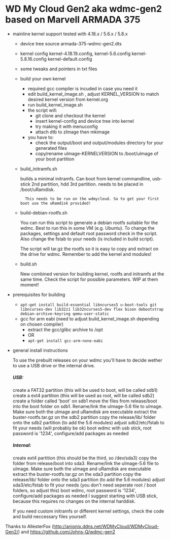 # WD My Cloud Gen2 aka wdmc-gen2 based on Marvell ARMADA 375 ##

* mainline kernel support
	tested with 4.18.x / 5.6.x / 5.8.x
	- device tree source
		armada-375-wdmc-gen2.dts
	- kernel config
		kernel-4.18.19.config, kernel-5.6.config kernel-5.8.16.config kernel-default.config
	- some tweaks and pointers in txt files
	- build your own kernel
		- required gcc compiler is incuded in case you need it
		- edit build_kernel_image.sh , adjust KERNEL_VERSION to match desired kernel version from kernel.org
		- run build_kernel_image.sh
		- the script will:
			- git clone and checkout the kernel 
			- insert kernel-config and device tree into kernel
			- try making it with menuconfig 
			- attach dtb to zImage then mkimage
		- you have to:
			- check the output/boot and output/modules directory for your generated files
			- copy/rename uImage-KERNELVERSION to /boot/uImage of your boot partition

	- build_initramfs.sh
		
		builds a minimal initramfs.  Can boot from kernel commandline,
		usb-stick 2nd partition, hdd 3rd partition.
		needs to be placed in /boot/uRamdisk.

        	This needs to be run on the wdmycloud. So to get your first boot use the uRamdisk provided!
	
	- build-debian-rootfs.sh
		
		You can run this script to generate a debian rootfs suitable for the wdmc. Best to run this in some VM (e.g. Ubuntu).
		To change the packages, settings and default root password check in the script. Also change the fstab to your needs (is included in build script).
		
		The script will tar.gz the rootfs so it is easy to copy and extract on the drive for wdmc. Remember to add the kernel and modules!

	- build.sh

		New combined version for building kernel, rootfs and initramfs at the same time. Check the script for possible parameters.
		WIP at them moment!

* prerequisites for building 
	- `apt-get install build-essential libncurses5 u-boot-tools git libncurses-dev lib32z1 lib32ncurses5-dev flex bison debootstrap debian-archive-keyring qemu-user-static`
	- gcc for arm eabi (need to adjust build_kernel_image.sh depending on chosen compiler)
		- extract the gcc/glibc archive to /opt
		- OR
		- `apt-get install gcc-arm-none-eabi`

* general install instructions

	To use the prebuilt releases on your wdmc you'll have to decide wether to use a USB drive or the internal drive. 
	
	##### USB:

	create a FAT32 partition (this will be used to boot, will be called sdb1)
	create a ext4 partition (this will be used as root, will be called sdb2)
	create a folder called 'boot' on sdb1
	move the files from release/boot into the boot folder on sdb1. Rename/link the uImage-5.6 file to uImage. Make sure both the uImage and uRamdisk are executable
	extract the buster-rootfs.tar.gz on the sdb2 partition
	copy the release/lib/ folder onto the sdb2 partition (to add the 5.6 modules)
	adjust sdb2/etc/fstab to fit your needs (will probably be ok)
	boot wdmc with usb stick, root password is '1234', configure/add packages as needed
	
	##### Internal:

	create ext4 partition (this should be the third, so /dev/sda3)
	copy the folder from release/boot into sda3. Rename/link the uImage-5.6 file to uImage. Make sure both the uImage and uRamdisk are executable
	extract the buster-rootfs.tar.gz on the sda3 partition
	copy the release/lib/ folder onto the sda3 partition (to add the 5.6 modules)
	adjust sda3/etc/fstab to fit your needs (you don't need seperate root / boot folders, so adjust this)
	boot wdmc, root password is '1234', configure/add packages as needed
	I suggest starting with USB stick, because this requires no changes on the internal harddisk.

	If you need custom initramfs or different kernel settings, check the code and build neccessary files yourself.
		
Thanks to AllesterFox (http://anionix.ddns.net/WDMyCloud/WDMyCloud-Gen2/) and https://github.com/Johns-Q/wdmc-gen2
